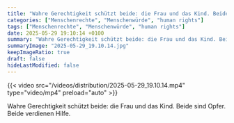 ```yaml
---
title: "Wahre Gerechtigkeit schützt beide: die Frau und das Kind. Beide sind Opfer. Beide verdienen Hilfe."
categories: ["Menschenrechte", "Menschenwürde", "human rights"]
tags: ["Menschenrechte", "Menschenwürde", "human rights"]
date: 2025-05-29 19:10:14 +0100
summary: "Wahre Gerechtigkeit schützt beide: die Frau und das Kind. Beide sind Opfer. Beide verdienen Hilfe."
summaryImage: "2025-05-29_19.10.14.jpg"
keepImageRatio: true
draft: false
hideLastModified: false
---
```


{{< video src="/videos/distribution/2025-05-29_19.10.14.mp4" type="video/mp4" preload="auto" >}}

Wahre Gerechtigkeit schützt beide: die Frau und das Kind. Beide sind Opfer. Beide verdienen Hilfe.